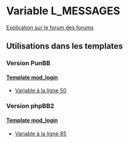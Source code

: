 # Variable L_MESSAGES
[Explication sur le forum des forums](http://forum.forumactif.com/t294113-listing-des-variables#L_MESSAGES)

## Utilisations dans les templates

### Version PunBB

#### [Template mod_login](punbb/mod_login.md)
* [Variable à la ligne 50](../punbb/mod_login.tpl#L50)

### Version phpBB2

#### [Template mod_login](subsilver/mod_login.md)
* [Variable à la ligne 85](../subsilver/mod_login.tpl#L85)